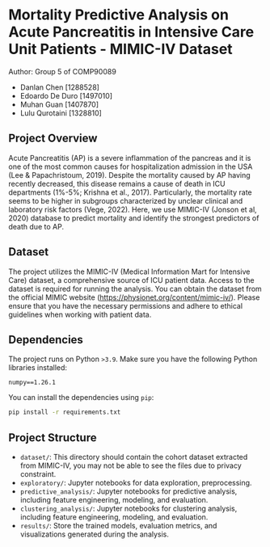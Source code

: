 # Mortality Predictive Analysis on Acute Pancreatitis in Intensive Care Unit Patients - MIMIC-IV Dataset

Author: Group 5 of COMP90089
- Danlan Chen [1288528]
- Edoardo De Duro [1497010]
- Muhan Guan [1407870]
- Lulu Qurotaini [1328810]

## Project Overview

Acute Pancreatitis (AP) is a severe inflammation of the pancreas and it is one of the most common causes for hospitalization admission in the USA (Lee \& Papachristoum, 2019). Despite the mortality caused by AP having recently decreased, this disease remains a cause of death in ICU departments (1\%-5\%; Krishna et al., 2017). Particularly, the mortality rate seems to be higher in subgroups characterized by unclear clinical and laboratory risk factors (Vege, 2022). Here, we use MIMIC-IV (Jonson et al, 2020) database to predict mortality and identify the strongest predictors of death due to AP.

## Dataset

The project utilizes the MIMIC-IV (Medical Information Mart for Intensive Care) dataset, a comprehensive source of ICU patient data. Access to the dataset is required for running the analysis. You can obtain the dataset from the official MIMIC website (https://physionet.org/content/mimic-iv/). Please ensure that you have the necessary permissions and adhere to ethical guidelines when working with patient data.

## Dependencies

The project runs on Python `>3.9`. Make sure you have the following Python libraries installed:

```
numpy==1.26.1
```

You can install the dependencies using `pip`:

```bash
pip install -r requirements.txt
```

## Project Structure

* `dataset/`: This directory should contain the cohort dataset extracted from MIMIC-IV, you may not be able to see the files due to privacy constraint.
* `exploratory/`: Jupyter notebooks for data exploration, preprocessing.
* `predictive_analysis/`: Jupyter notebooks for predictive analysis, including feature engineering, modeling, and evaluation.
* `clustering_analysis/`: Jupyter notebooks for clustering analysis, including feature engineering, modeling, and evaluation.
* `results/`: Store the trained models, evaluation metrics, and visualizations generated during the analysis.
